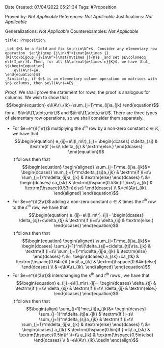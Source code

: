 <div class="topSpace"></div>

Date Created: 07/04/2022 05:21:34
Tags: #Proposition

Proved by: _Not Applicable_
References: _Not Applicable_
Justifications: _Not Applicable_

Generalizations: _Not Applicable_
Counterexamples: _Not Applicable_

``` ad-Proposition
title: Proposition.

_Let $K$ be a field and fix $m,n\in\N^+$. Consider any elementary row operation_ $e:\bigcup_{j\in\N^+}\mat{m\times j}{K}\to\bigcup_{j\in\N^+}\mat{m\times j}{K}$ _and set $E\coloneqq e\l(I_m\r)$. Then, for all $A\in\mat{m\times n}{K}$, we have that_
$$\begin{equation}
    e\l(A\r)=EA.
\end{equation}$$
_Similarly, if $e$ is an elementary column operation on matrices with $n$ columns, then $e\l(A\r)=AE$._

```

_Proof_. We shall prove the statement for rows; the proof is analogous for columns. We wish to show that
$$\begin{equation}
    e\l(A\r)_{ik}=\sum_{j=1}^me_{ij}a_{jk}
\end{equation}$$
for all $i\in\l\{1,\dots,m\r\}$ and $j\in\l\{1,\dots,n\r\}$. There are three types of elementary row operations, so we shall consider them separately.
* For $e=e^{\l(1\r)}$ multiplying the $s^\textrm{th}$ row by a non-zero constant $c\in K$, we have that
$$\begin{equation}
    e_{ij}=e\l(I_m\r)_{ij}=
        \begin{dcases}
            c\delta_{sj} & \textrm{if }i=s\\
            \delta_{ij} & \textrm{else.}
        \end{dcases}
\end{equation}$$
It follows then that
$$\begin{equation}
    \begin{aligned}
        \sum_{j=1}^me_{ij}a_{jk}&=
            \begin{dcases}
                \sum_{j=1}^mc\delta_{sj}a_{jk} & \textrm{if }i=s\\
                \sum_{j=1}^m\delta_{ij}a_{jk} & \textrm{else}
            \end{dcases} \\
        &=
            \begin{dcases}
                ca_{sk} & \textrm{\hspace{0.53in}if }i=s\\
                a_{ik} & \textrm{\hspace{0.53in}else}
            \end{dcases} \\
        &=e\l(A\r)_{ik}.
    \end{aligned}
\end{equation}$$
* For $e=e^{\l(2\r)}$ adding a non-zero constant $c\in K$ times the $t^\textrm{th}$ row to the $s^\textrm{th}$ row, we have that
$$\begin{equation}
    e_{ij}=e\l(I_m\r)_{ij}=
        \begin{dcases}
            \delta_{sj}+c\delta_{tj} & \textrm{if }i=s\\
            \delta_{ij} & \textrm{else.}
        \end{dcases}
\end{equation}$$
It follows then that
$$\begin{equation}
    \begin{aligned}
        \sum_{j=1}^me_{ij}a_{jk}&=
            \begin{dcases}
                \sum_{j=1}^m\l(\delta_{sj}+c\delta_{tj}\r)a_{jk} & \textrm{if }i=s\\
                \sum_{j=1}^m\delta_{ij}a_{jk} & \textrm{else}
            \end{dcases} \\
        &=
            \begin{dcases}
                a_{sk}+ca_{tk} & \textrm{\hspace{0.64in}if }i=s\\
                a_{ik} & \textrm{\hspace{0.64in}else}
            \end{dcases} \\
        &=e\l(A\r)_{ik}.
    \end{aligned}
\end{equation}$$
* For $e=e^{\l(3\r)}$ interchanging the $s^\textrm{th}$ and $t^\textrm{th}$ rows , we have that
$$\begin{equation}
    e_{ij}=e\l(I_m\r)_{ij}=
        \begin{dcases}
            \delta_{tj} & \textrm{if }i=s\\
            \delta_{sj} & \textrm{if }i=t\\
            \delta_{ij} & \textrm{else.}
        \end{dcases}
\end{equation}$$
It follows then that
$$\begin{align}
    \sum_{j=1}^me_{ij}a_{jk}&=
        \begin{dcases}
            \sum_{j=1}^m\delta_{tj}a_{jk} & \textrm{if }i=s\\
            \sum_{j=1}^m\delta_{sj}a_{jk} & \textrm{if }i=t\\
            \sum_{j=1}^m\delta_{ij}a_{jk} & \textrm{else}
        \end{dcases} \\
    &=
        \begin{dcases}
            a_{tk} & \textrm{\hspace{0.5in}if }i=s\\
            a_{sk} & \textrm{\hspace{0.5in}if }i=t\\
            a_{ik} & \textrm{\hspace{0.5in}else}
        \end{dcases} \\
    &=e\l(A\r)_{ik}.\qedin
\end{align}$$
